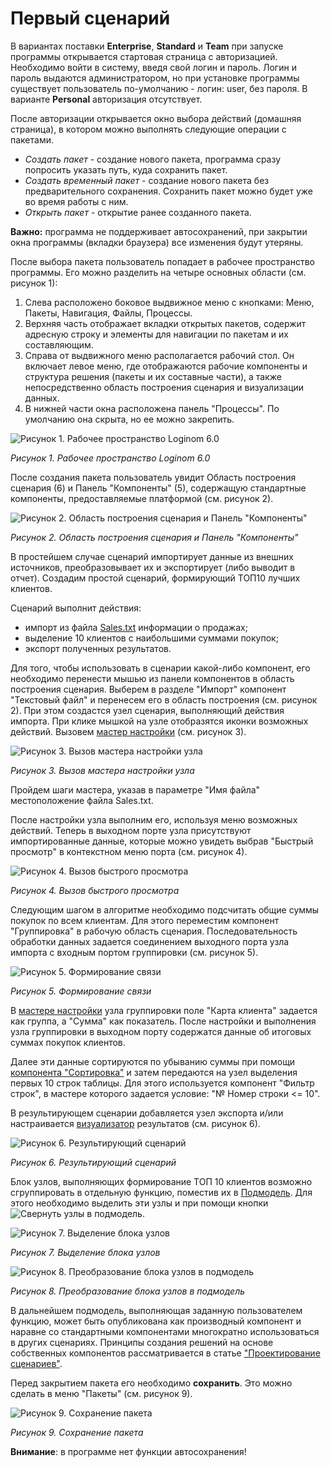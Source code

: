 # Первый сценарий

В вариантах поставки **Enterprise**, **Standard** и **Team** при запуске программы открывается стартовая страница с авторизацией. Необходимо войти в систему, введя свой логин и пароль. Логин и пароль выдаются администратором, но при установке программы существует пользователь по-умолчанию - логин: user, без пароля. В варианте **Personal** авторизация отсутствует.

После авторизации открывается окно выбора действий (домашняя страница), в котором можно выполнять следующие операции с пакетами.

* *Создать пакет* - создание нового пакета, программа сразу попросить указать путь, куда сохранить пакет.
* *Создать временный пакет* - создание нового пакета без предварительного сохранения. Сохранить пакет можно будет уже во время работы с ним.
* *Открыть пакет*  - открытие ранее созданного пакета.

**Важно:** программа не поддерживает автосохранений, при закрытии окна программы (вкладки браузера) все изменения будут утеряны.

После выбора пакета пользователь попадает в рабочее пространство программы. Его можно разделить на четыре основных области (см. рисунок 1):

1. Слева расположено боковое выдвижное меню с кнопками: Меню, Пакеты, Навигация, Файлы, Процессы.
2. Верхняя часть отображает вкладки открытых пакетов, содержит адресную строку и элементы для навигации по пакетам и их составляющим.
3. Справа от выдвижного меню располагается рабочий стол. Он включает левое меню, где отображаются рабочие компоненты и структура решения (пакеты и их составные части), а также непосредственно область построения сценария и визуализации данных.
4. В нижней части окна расположена панель "Процессы". По умолчанию она скрыта, но ее можно закрепить.

![Рисунок 1. Рабочее пространство Loginom 6.0](./first-scenario-1.png)

*Рисунок 1. Рабочее пространство Loginom 6.0*

После создания пакета пользователь увидит Область построения сценария (6) и Панель "Компоненты" (5), содержащую стандартные компоненты, предоставляемые платформой (см. рисунок 2).

![Рисунок 2. Область построения сценария и Панель "Компоненты"](./first-scenario-2.png)

*Рисунок 2. Область построения сценария и Панель "Компоненты"*

В простейшем случае сценарий импортирует данные из внешних источников, преобразовывает их и экспортирует (либо выводит в отчет).
Создадим простой сценарий, формирующий ТОП10 лучших клиентов.

Сценарий выполнит действия:

* импорт из файла [Sales.txt](../attach/Sales.txt) информации о продажах;
* выделение 10 клиентов с наибольшими суммами покупок;
* экспорт полученных результатов.

Для того, чтобы использовать в сценарии какой-либо компонент, его необходимо перенести мышью из панели компонентов в область построения сценария. Выберем в разделе "Импорт" компонент "Текстовый файл" и перенесем его в область построения (см. рисунок 2). При этом создастся узел сценария, выполняющий действия импорта. При клике мышкой на узле отобразятся иконки возможных действий. Вызовем [мастер настройки](../integration/import/txt-csv.md) (см. рисунок 3).

![Рисунок 3. Вызов мастера настройки узла](./first-scenario-3.png)

*Рисунок 3. Вызов мастера настройки узла*

Пройдем шаги мастера, указав в параметре "Имя файла" местоположение файла Sales.txt.

После настройки узла выполним его, используя меню возможных действий. Теперь в выходном порте узла присутствуют импортированные данные, которые можно увидеть выбрав "Быстрый просмотр" в контекстном меню порта (см. рисунок 4).

![Рисунок 4. Вызов быстрого просмотра](./first-scenario-4.png)

*Рисунок 4. Вызов быстрого просмотра*

Следующим шагом в алгоритме необходимо подсчитать общие суммы покупок по всем клиентам. Для этого переместим компонент "Группировка" в рабочую область сценария. Последовательность обработки данных задается соединением выходного порта узла импорта с входным портом группировки (см. рисунок 5).

![Рисунок 5. Формирование связи](./first-scenario-5.png)

*Рисунок 5. Формирование связи*

В [мастере настройки](../processors/transformation/grouping.md) узла группировки поле "Карта клиента" задается как группа, а "Сумма" как показатель. После настройки и выполнения узла группировки в выходном порту содержатся данные об итоговых суммах покупок клиентов.

Далее эти данные сортируются по убыванию суммы при помощи [компонента "Сортировка"](../processors/transformation/sorting.md) и затем передаются на узел выделения первых 10 строк таблицы.  Для этого используется компонент "Фильтр строк", в мастере которого задается условие: "№ Номер строки <= 10".

В результирующем сценарии добавляется узел экспорта и/или настраивается [визуализатор](../visualization/readme.md) результатов (см. рисунок 6).

![Рисунок 6. Результирующий сценарий](./first-scenario-6.png)

*Рисунок 6. Результирующий сценарий*

Блок узлов, выполняющих формирование ТОП 10 клиентов возможно сгруппировать в отдельную функцию, поместив их в [Подмодель](../processors/control/submodel.md). Для этого необходимо выделить эти узлы и при помощи кнопки ![Свернуть узлы в подмодель](../media/app/icons/toolbar_18/toolbar_18_156.svg).

![Рисунок 7. Выделение блока узлов](./first-scenario-7.png)

*Рисунок 7. Выделение блока узлов*

![Рисунок 8. Преобразование блока узлов в подмодель](./first-scenario-8.png)

*Рисунок 8. Преобразование блока узлов в подмодель*

В дальнейшем подмодель, выполняющая заданную пользователем функцию, может быть опубликована как производный компонент и наравне со стандартными компонентами многократно использоваться в других сценариях. Принципы создания решений на основе собственных компонентов рассматривается в статье ["Проектирование сценариев"](../quick-start/scenario-construction.md).

Перед закрытием пакета его необходимо **сохранить**. Это можно сделать в меню "Пакеты" (см. рисунок 9).

![Рисунок 9. Сохранение пакета](./first-scenario-9.png)

*Рисунок 9. Сохранение пакета*

**Внимание**: в программе нет функции автосохранения!